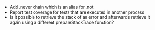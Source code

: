 - Add .never chain which is an alias for .not
- Report test coverage for tests that are executed in another process
- Is it possible to retrieve the stack of an error and afterwards retrieve it again using a different prepareStackTrace function?